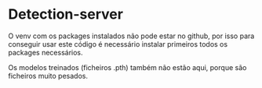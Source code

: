 # Detection-server

O venv com os packages instalados não pode estar no github, por isso para conseguir usar este código é necessário instalar primeiros todos os packages necessários.

Os modelos treinados (ficheiros .pth) também não estão aqui, porque são ficheiros muito pesados.

